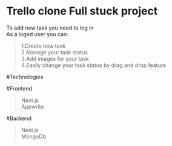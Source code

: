 # Trello clone Full stuck project<br>

To add new task you need to log in<br>
As a loged user you can:<br>
 >1.Create new task<br>
 >2.Manage your task status<br>
 >3.Add images for your task<br>
 >4.Easily change your task status by drag and drop feature<br>

#Technologies<br>

#Frontend<br>
>Next.js<br>
 >Appwrite<br>

#Backend<br>
  >Nest.js<br>
  >MongoDb<br>
 
